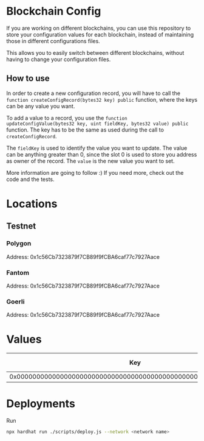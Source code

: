 # Blockchain Config

If you are working on different blockchains, you can use this repository to store your configuration values
for each blockchain, instead of maintaining those in different configurations files.

This allows you to easily switch between different blockchains, without having to change your configuration files.

## How to use

In order to create a new configuration record, you will have to call the
`function createConfigRecord(bytes32 key) public` function, where the keys can
be any value you want.

To add a value to a record, you use the `function updateConfigValue(bytes32 key, uint fieldKey, bytes32 value) public`
function. The key has to be the same as used during the call to `createConfigRecord`.

The `fieldKey` is used to identify the value you want to update. The value can
be anything greater than 0, since the slot 0 is used to store you address as owner of the record.
The `value` is the new value you want to set.

More information are going to follow :) If you need more, check out the code and the tests.

# Locations

## Testnet

### Polygon

Address: 0x1c56Cb7323879f7CB89f9fCBA6caf77c7927Aace

### Fantom

Address: 0x1c56Cb7323879f7CB89f9fCBA6caf77c7927Aace

### Goerli

Address: 0x1c56Cb7323879f7CB89f9fCBA6caf77c7927Aace


# Values

| Key | Field key | Represents | Type |
|-----|-----------|------------|------|
| 0x00000000000000000000000000000000000000000000000000000000000000    |     1      | EIP-1559 | bool |


# Deployments

Run
```bash
npx hardhat run ./scripts/deploy.js --network <network name>
```